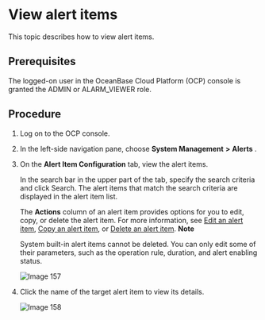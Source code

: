 View alert items 
=====================================

This topic describes how to view alert items. 

Prerequisites 
----------------------------------

The logged-on user in the OceanBase Cloud Platform (OCP) console is granted the ADMIN or ALARM_VIEWER role.

Procedure 
------------------------------

1. Log on to the OCP console.

   

2. In the left-side navigation pane, choose **System Management** **\>** **Alerts** .

   

3. On the **Alert Item Configuration** tab, view the alert items. 

   In the search bar in the upper part of the tab, specify the search criteria and click Search. The alert items that match the search criteria are displayed in the alert item list. 

   The **Actions** column of an alert item provides options for you to edit, copy, or delete the alert item. For more information, see [Edit an alert item](../900.alert-management/500.edit-an-alarm-item-1.md), [Copy an alert item](../900.alert-management/400.copy-alerts.md), or [Delete an alert item](../900.alert-management/600.delete-an-alarm-item-1.md). 
   **Note**

   

   System built-in alert items cannot be deleted. You can only edit some of their parameters, such as the operation rule, duration, and alert enabling status.

   ![Image 157](https://help-static-aliyun-doc.aliyuncs.com/assets/img/en-US/0944633561/p440626.png)
   

4. Click the name of the target alert item to view its details. 

   ![Image 158](https://help-static-aliyun-doc.aliyuncs.com/assets/img/en-US/0944633561/p440628.png)
   



